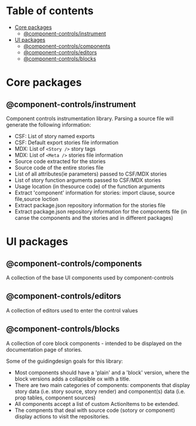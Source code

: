 # Table of contents

-   [Core packages](#core-packages)
    -   [@component-controls/instrument](#component-controlsinstrument)
-   [UI packages](#ui-packages)
    -   [@component-controls/components](#component-controlscomponents)
    -   [@component-controls/editors](#component-controlseditors)
    -   [@component-controls/blocks](#component-controlsblocks)

# Core packages

<package-section file="./core/instrument/README.md" section="overview" />

<!-- START-PACKAGE-SECTION -->

## @component-controls/instrument

Component controls instrumentation library. 
Parsing a source file will generate the following information:

-   CSF: List of story named exports
-   CSF: Default export stories file information
-   MDX: List of `<Story />` story tags
-   MDX: List of `<Meta />` stories file information
-   Source code extracted for the stories
-   Source code of the entire stories file
-   List of all attributes(ie parameters) passed to CSF/MDX stories
-   List of story function arguments passed to CSF/MDX stories
-   Usage location (in thesource code) of the function arguments
-   Extract 'component' information for stories: import clause, source file,source loction
-   Extract package.json repository information for the stories file
-   Extract package.json repository information for the components file (in canse the components and the stories and in different packages)

<!-- END-PACKAGE-SECTION -->

# UI packages

<package-section file="./ui/components/README.md" section="overview" />

<!-- START-PACKAGE-SECTION -->

## @component-controls/components

A collection of the base UI components used by component-controls

<!-- END-PACKAGE-SECTION -->

<package-section file="./ui/editors/README.md" section="overview" />

<!-- START-PACKAGE-SECTION -->

## @component-controls/editors

A collection of editors used to enter the control values

<!-- END-PACKAGE-SECTION -->

<package-section file="./ui/blocks/README.md" section="overview" />

<!-- START-PACKAGE-SECTION -->

## @component-controls/blocks

A collection of core block components - intended to be displayed on the documentation page of stories.

Some of the guidingdesign goals for this library:

-   Most components should have a 'plain' and a 'block' version, where the block versions adds a collapsible ox with a title.
-   There are two main categories of components: components that display story data (i.e. story source, story render) and component(s) data (i.e. prop tables, component sources)
-   All components accept a list of custom ActionItems to be extended. 
-   The compnents that deal with source code (sotory or component) display actions to visit the repositories.

<!-- END-PACKAGE-SECTION -->
